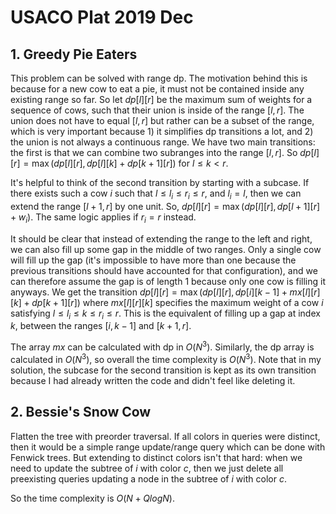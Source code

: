 # USACO Plat 2019 Dec

## 1. Greedy Pie Eaters
This problem can be solved with range dp. The motivation behind this is because for a new cow to eat a pie, it must not be contained inside any existing range so far. So let $dp[l][r]$ be the maximum sum of weights for a sequence of cows, such that their union is inside of the range $[l,r]$. The union does not have to equal $[l,r]$ but rather can be a subset of the range, which is very important because 1) it simplifies dp transitions a lot, and 2) the union is not always a continuous range. We have two main transitions: the first is that we can combine two subranges into the range $[l,r]$. So $dp[l][r]=\max(dp[l][r],dp[l][k]+dp[k+1][r])$ for $l\le{k}<r$.

It's helpful to think of the second transition by starting with a subcase. If there exists such a cow $i$ such that $l\le{l_i}\le{r_i}\le{r}$, and $l_i=l$, then we can extend the range $[l+1,r]$ by one unit. So, $dp[l][r]=\max(dp[l][r],dp[l+1][r]+w_i)$. The same logic applies if $r_i=r$ instead. 

It should be clear that instead of extending the range to the left and right, we can also fill up some gap in the middle of two ranges. Only a single cow will fill up the gap (it's impossible to have more than one because the previous transitions should have accounted for that configuration), and we can therefore assume the gap is of length $1$ because only one cow is filling it anyways. We get the transition $dp[l][r]=\max(dp[l][r],dp[i][k-1]+mx[l][r][k]+dp[k+1][r])$ where $mx[l][r][k]$ specifies the maximum weight of a cow $i$ satisfying $l\le{l_i}\le{k}\le{r_i}\le{r}$. This is the equivalent of filling up a gap at index $k$, between the ranges $[i,k-1]$ and $[k+1,r]$.

The array $mx$ can be calculated with dp in $O(N^3)$. Similarly, the dp array is calculated in $O(N^3)$, so overall the time complexity is $O(N^3)$. Note that in my solution, the subcase for the second transition is kept as its own transition because I had already written the code and didn't feel like deleting it.

## 2. Bessie's Snow Cow
Flatten the tree with preorder traversal. If all colors in queries were distinct, then it would be a simple range update/range query which can be done with Fenwick trees. But extending to distinct colors isn't that hard: when we need to update the subtree of $i$ with color $c$, then we just delete all preexisting queries updating a node in the subtree of $i$ with color $c$.

So the time complexity is $O(N+QlogN)$.